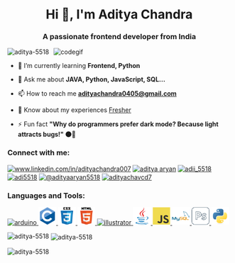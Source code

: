 <h1 align="center">Hi 👋, I'm Aditya Chandra</h1>
<h3 align="center">A passionate frontend developer from India</h3>
<img align="right" alt="codegif" width="400" src="https://user-images.githubusercontent.com/75851313/151668395-5591532b-28da-46a6-9476-7c9694bcb60e.gif">
<p align="left"> <img src="https://komarev.com/ghpvc/?username=aditya-5518&label=Profile%20views&color=0e75b6&style=flat" alt="aditya-5518" /> </p>

- 🌱 I’m currently learning **Frontend, Python**

- 💬 Ask me about **JAVA, Python, JavaScript, SQL...**

- 📫 How to reach me **adityachandra0405@gmail.com**

- 📄 Know about my experiences [Fresher](Fresher)

- ⚡ Fun fact **"Why do programmers prefer dark mode? Because light attracts bugs!" 🌑🐞**

<h3 align="left">Connect with me:</h3>
<p align="left">
<a href="https://linkedin.com/in/www.linkedin.com/in/adityachandra007" target="blank"><img align="center" src="https://raw.githubusercontent.com/rahuldkjain/github-profile-readme-generator/master/src/images/icons/Social/linked-in-alt.svg" alt="www.linkedin.com/in/adityachandra007" height="30" width="40" /></a>
<a href="https://fb.com/aditya aryan" target="blank"><img align="center" src="https://raw.githubusercontent.com/rahuldkjain/github-profile-readme-generator/master/src/images/icons/Social/facebook.svg" alt="aditya aryan" height="30" width="40" /></a>
<a href="https://instagram.com/adii_5518" target="blank"><img align="center" src="https://raw.githubusercontent.com/rahuldkjain/github-profile-readme-generator/master/src/images/icons/Social/instagram.svg" alt="adii_5518" height="30" width="40" /></a>
<a href="https://www.codechef.com/users/adi5518" target="blank"><img align="center" src="https://cdn.jsdelivr.net/npm/simple-icons@3.1.0/icons/codechef.svg" alt="adi5518" height="30" width="40" /></a>
<a href="https://www.hackerrank.com/@adityaaryan5518" target="blank"><img align="center" src="https://raw.githubusercontent.com/rahuldkjain/github-profile-readme-generator/master/src/images/icons/Social/hackerrank.svg" alt="@adityaaryan5518" height="30" width="40" /></a>
<a href="https://auth.geeksforgeeks.org/user/adityachavcd7" target="blank"><img align="center" src="https://raw.githubusercontent.com/rahuldkjain/github-profile-readme-generator/master/src/images/icons/Social/geeks-for-geeks.svg" alt="adityachavcd7" height="30" width="40" /></a>
</p>

<h3 align="left">Languages and Tools:</h3>
<p align="left"> <a href="https://www.arduino.cc/" target="_blank" rel="noreferrer"> <img src="https://cdn.worldvectorlogo.com/logos/arduino-1.svg" alt="arduino" width="40" height="40"/> </a> <a href="https://www.cprogramming.com/" target="_blank" rel="noreferrer"> <img src="https://raw.githubusercontent.com/devicons/devicon/master/icons/c/c-original.svg" alt="c" width="40" height="40"/> </a> <a href="https://www.w3schools.com/css/" target="_blank" rel="noreferrer"> <img src="https://raw.githubusercontent.com/devicons/devicon/master/icons/css3/css3-original-wordmark.svg" alt="css3" width="40" height="40"/> </a> <a href="https://www.w3.org/html/" target="_blank" rel="noreferrer"> <img src="https://raw.githubusercontent.com/devicons/devicon/master/icons/html5/html5-original-wordmark.svg" alt="html5" width="40" height="40"/> </a> <a href="https://www.adobe.com/in/products/illustrator.html" target="_blank" rel="noreferrer"> <img src="https://www.vectorlogo.zone/logos/adobe_illustrator/adobe_illustrator-icon.svg" alt="illustrator" width="40" height="40"/> </a> <a href="https://www.java.com" target="_blank" rel="noreferrer"> <img src="https://raw.githubusercontent.com/devicons/devicon/master/icons/java/java-original.svg" alt="java" width="40" height="40"/> </a> <a href="https://developer.mozilla.org/en-US/docs/Web/JavaScript" target="_blank" rel="noreferrer"> <img src="https://raw.githubusercontent.com/devicons/devicon/master/icons/javascript/javascript-original.svg" alt="javascript" width="40" height="40"/> </a> <a href="https://www.mysql.com/" target="_blank" rel="noreferrer"> <img src="https://raw.githubusercontent.com/devicons/devicon/master/icons/mysql/mysql-original-wordmark.svg" alt="mysql" width="40" height="40"/> </a> <a href="https://www.photoshop.com/en" target="_blank" rel="noreferrer"> <img src="https://raw.githubusercontent.com/devicons/devicon/master/icons/photoshop/photoshop-line.svg" alt="photoshop" width="40" height="40"/> </a> <a href="https://www.python.org" target="_blank" rel="noreferrer"> <img src="https://raw.githubusercontent.com/devicons/devicon/master/icons/python/python-original.svg" alt="python" width="40" height="40"/> </a> </p>

<p><img align="left" src="https://github-readme-stats.vercel.app/api/top-langs?username=aditya-5518&show_icons=true&locale=en&layout=compact" alt="aditya-5518" /></p>

<p>&nbsp;<img align="center" src="https://github-readme-stats.vercel.app/api?username=aditya-5518&show_icons=true&locale=en" alt="aditya-5518" /></p>

<p><img align="center" src="https://github-readme-streak-stats.herokuapp.com/?user=aditya-5518&" alt="aditya-5518" /></p>

